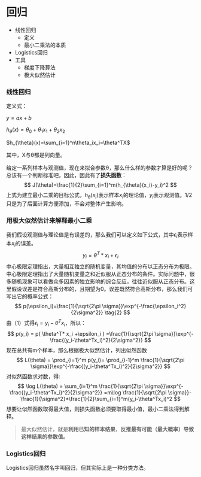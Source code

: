 # 回归

- 线性回归
  - 定义
  - 最小二乘法的本质
- Logistics回归
- 工具
  - 梯度下降算法
  - 极大似然估计

### 线性回归

定义式：

$y=ax+b$

$h_{\theta}(x)=\theta_0 + \theta_1x_1+\theta_2x_2$

$h_{\theta}(x)=\sum_{i=1}^n\theta_ix_i=\theta^TX$

其中，X与θ都是列向量。

 给定一系列样本与观测值，现在来拟合参数θ，那么什么样的参数才算是好的呢？总该有一个判断标准吧，因此，因此有了**损失函数**： 
$$
J(\theta)=\frac{1}{2}\sum_{i=1}^m(h_{\theta}(x_i)-y_i)^2
$$
上式为建立最小二乘的目标公式，$h_{\theta}(x_i)$表示样本$x_i$的理论值，$y_i$表示观测值。1/2只是为了后面计算方便添加，不会对整体产生影响。

### 用极大似然估计来解释最小二乘

我们假设观测值与理论值是有误差的，那么我们可以定义如下公式，其中$\epsilon_i$表示样本$x_i$的误差。
$$
y_i = \theta^T* x_i +\epsilon_i \tag{1}
$$
中心极限定理指出，大量相互独立的随机变量，其均值的分布以正态分布为极限。中心极限定理指出了大量随机变量之和近似服从正态分布的条件。实际问题中，很多随机现象可以看做众多因素的独立影响的综合反应，往往近似服从正态分布。这里假设误差是符合高斯分布的，且期望为0。误差既然符合高斯分布，那么我们可写出它的概率公式： 
$$
p(\epsilon_i)=\frac{1}{\sqrt{2\pi \sigma}}\exp^{-\frac{\epsilon_i^2}{2\sigma^2}} \tag{2}
$$
由（1）式得$\epsilon_i = y_i-\theta^Tx_i$，所以：
$$
p(y_i) = p( \theta^T* x_i +\epsilon_i ) =\frac{1}{\sqrt{2\pi \sigma}}\exp^{-\frac{(y_i-\theta^Tx_i)^2}{2\sigma^2}}
$$
现在总共有m个样本，那么根据极大似然估计，列出似然函数
$$
L(\theta) = \prod_{i=1}^m p(y_i)= \prod_{i-1}^m \frac{1}{\sqrt{2\pi \sigma}}\exp^{-\frac{(y_i-\theta^Tx_i)^2}{2\sigma^2}}
$$
对似然函数求对数，得: 
$$
\log L(\theta) = \sum_{i=1}^m \frac{1}{\sqrt{2\pi \sigma}}\exp^{-\frac{(y_i-\theta^Tx_i)^2}{2\sigma^2}}
=m\log \frac{1}{\sqrt{2\pi \sigma}}-\frac{1}{\sigma^2}*\frac{1}{2}\sum_{i=1}^m(y_i-\theta^Tx_i)^2
$$
想要让似然函数取得最大值，则损失函数必须要取得最小值，最小二乘法得到解释。

> 最大似然估计，就是**利用已知的样本结果**，**反推最有可能（最大概率）导致这样结果的参数值。**



### Logistics回归

Logistics回归虽然名字叫回归，但其实际上是一种分类方法。

